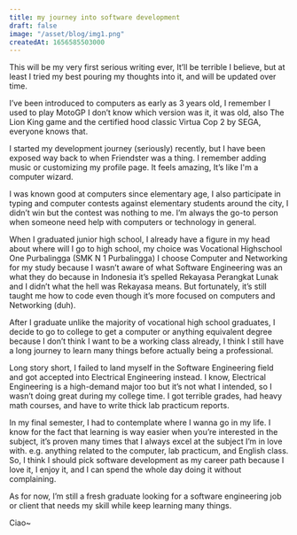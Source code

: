 ```yaml
---
title: my journey into software development
draft: false
image: "/asset/blog/img1.png"
createdAt: 1656585503000
---
```


This will be my very first serious writing ever, It’ll be terrible I believe, but at least I tried my best pouring my thoughts into it, and will be updated over time.

I’ve been introduced to computers as early as 3 years old, I remember I used to play MotoGP I don’t know which version was it, it was old, also The Lion King game and the certified hood classic Virtua Cop 2 by SEGA, everyone knows that.

I started my development journey (seriously) recently, but I have been exposed way back to when Friendster was a thing. I remember adding music or customizing my profile page. It feels amazing, It’s like I'm a computer wizard.

I was known good at computers since elementary age, I also participate in typing and computer contests against elementary students around the city, I didn’t win but the contest was nothing to me. I’m always the go-to person when someone need help with computers or technology in general.

When I graduated junior high school, I already have a figure in my head about where will I go to high school, my choice was Vocational Highschool One Purbalingga (SMK N 1 Purbalingga) I choose Computer and Networking for my study because I wasn’t aware of what Software Engineering was an what they do because in Indonesia it’s spelled Rekayasa Perangkat Lunak and I didn’t what the hell was Rekayasa means. But fortunately, it’s still taught me how to code even though it’s more focused on computers and Networking (duh).

After I graduate unlike the majority of vocational high school graduates, I decide to go to college to get a computer or anything equivalent degree because I don’t think I want to be a working class already, I think I still have a long journey to learn many things before actually being a professional.

Long story short, I failed to land myself in the Software Engineering field and got accepted into Electrical Engineering instead. I know, Electrical Engineering is a high-demand major too but it’s not what I intended, so I wasn’t doing great during my college time. I got terrible grades, had heavy math courses, and have to write thick lab practicum reports.

In my final semester, I had to contemplate where I wanna go in my life. I know for the fact that learning is way easier when you’re interested in the subject, it’s proven many times that I always excel at the subject I’m in love with. e.g. anything related to the computer, lab practicum, and English class. So, I think I should pick software development as my career path because I love it, I enjoy it, and I can spend the whole day doing it without complaining.

As for now, I’m still a fresh graduate looking for a software engineering job or client that needs my skill while keep learning many things.

Ciao~
